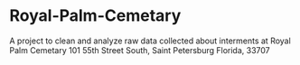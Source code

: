 # Royal-Palm-Cemetary
A project to clean and analyze raw data collected about interments at Royal Palm Cemetary 101 55th Street South, Saint Petersburg Florida, 33707
